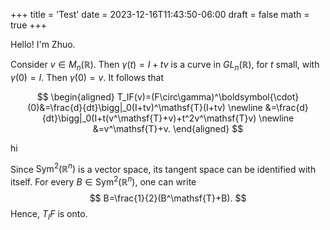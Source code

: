 +++
title = 'Test'
date = 2023-12-16T11:43:50-06:00
draft = false
math = true
+++



Hello! I'm Zhuo.

Consider $v\in M_n(\mathbb{R})$. Then $\gamma(t)=I+tv$ is a curve in $GL_n(\mathbb{R})$, for $t$ small, with $\gamma(0)=I$. Then $\dot\gamma(0)=v$. It follows that


$$
\begin{aligned}
T_IF(v)=(F\circ\gamma)^\boldsymbol{\cdot}(0)&=\frac{d}{dt}\bigg|_0(I+tv)^\mathsf{T}(I+tv)
\newline
&=\frac{d}{dt}\bigg|_0(I+t(v^\mathsf{T}+v)+t^2v^\mathsf{T}v)
\newline
&=v^\mathsf{T}+v.
\end{aligned}
$$


hi


Since $\operatorname{Sym}^2(\mathbb{R}^n)$ is a vector space, its tangent space can be identified with itself. For every $B\in\operatorname{Sym}^2(\mathbb{R}^n)$, one can write
$$
B=\frac{1}{2}(B^\mathsf{T}+B).
$$
Hence, $T_IF$ is onto.